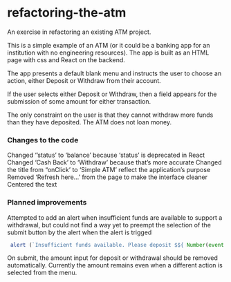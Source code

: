 # refactoring-the-atm
An exercise in refactoring an existing ATM project.

This is a simple example of an ATM (or it could be a banking app for an institution with no engineering resources). The app is built as an HTML page with css and React on the backend.

The app presents a default blank menu and instructs the user to choose an action, either Deposit or Withdraw from their account.

If the user selects either Deposit or Withdraw, then a field appears for the submission of some amount for either transaction.

The only constraint on the user is that they cannot withdraw more funds than they have deposited. The ATM does not loan money.

### Changes to the code

Changed ‘’status’ to ‘balance’ because ‘status’ is deprecated in React
Changed ‘Cash Back’ to ‘Withdraw’ because that’s more accurate
Changed the title from “onClick’ to ‘Simple ATM’ reflect the application’s purpose
Removed ‘Refresh here…’ from the page to make the interface cleaner
Centered the text 

### Planned improvements

Attempted to add an alert when insufficient funds are available to support a withdrawal, but could not find a way yet to preempt the selection of the submit button by the alert when the alert is trigged
```js
 alert (`Insufficient funds available. Please deposit $${ Number(event.target.value - totalState)} to continue.`);
 ```

On submit, the amount input for deposit or withdrawal should be removed automatically. Currently the amount remains even when a different action is selected from the menu.
